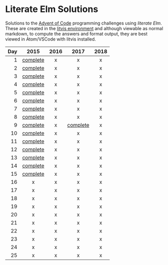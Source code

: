 # Literate Elm Solutions

Solutions to the [Advent of Code](http://adventofcode.com) programming challenges using _literate Elm_.
These are created in the [litvis environment](https://github.com/gicentre/litvis) and although viewable as normal markdown, to compute the answers and format output, they are best viewed in Atom/VSCode with litvis installed.

| Day |          2015           | 2016 |          2017           | 2018 |
| --: | :---------------------: | :--: | :---------------------: | :--: |
|   1 | [complete](d01_2015.md) |  x   |            x            |  x   |
|   2 | [complete](d02_2015.md) |  x   |            x            |  x   |
|   3 | [complete](d03_2015.md) |  x   |            x            |  x   |
|   4 | [complete](d04_2015.md) |  x   |            x            |  x   |
|   5 | [complete](d05_2015.md) |  x   |            x            |  x   |
|   6 | [complete](d06_2015.md) |  x   |            x            |  x   |
|   7 | [complete](d07_2015.md) |  x   |            x            |  x   |
|   8 | [complete](d08_2015.md) |  x   |            x            |  x   |
|   9 | [complete](d09_2015.md) |  x   | [complete](d09_2017.md) |  x   |
|  10 | [complete](d10_2015.md) |  x   |            x            |  x   |
|  11 | [complete](d11_2015.md) |  x   |            x            |  x   |
|  12 | [complete](d12_2015.md) |  x   |            x            |  x   |
|  13 | [complete](d13_2015.md) |  x   |            x            |  x   |
|  14 | [complete](d14_2015.md) |  x   |            x            |  x   |
|  15 | [complete](d15_2015.md) |  x   |            x            |  x   |
|  16 |            x            |  x   |            x            |  x   |
|  17 |            x            |  x   |            x            |  x   |
|  18 |            x            |  x   |            x            |  x   |
|  19 |            x            |  x   |            x            |  x   |
|  20 |            x            |  x   |            x            |  x   |
|  21 |            x            |  x   |            x            |  x   |
|  22 |            x            |  x   |            x            |  x   |
|  23 |            x            |  x   |            x            |  x   |
|  24 |            x            |  x   |            x            |  x   |
|  25 |            x            |  x   |            x            |  x   |

